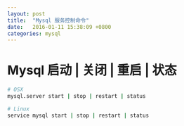 ```yaml
---
layout: post
title:  "Mysql 服务控制命令"
date:   2016-01-11 15:38:09 +0800
categories: mysql
---
```


# Mysql 启动 | 关闭 | 重启 | 状态

``` bash
# OSX
mysql.server start | stop | restart | status

# Linux
service mysql start | stop | restart | status
```
